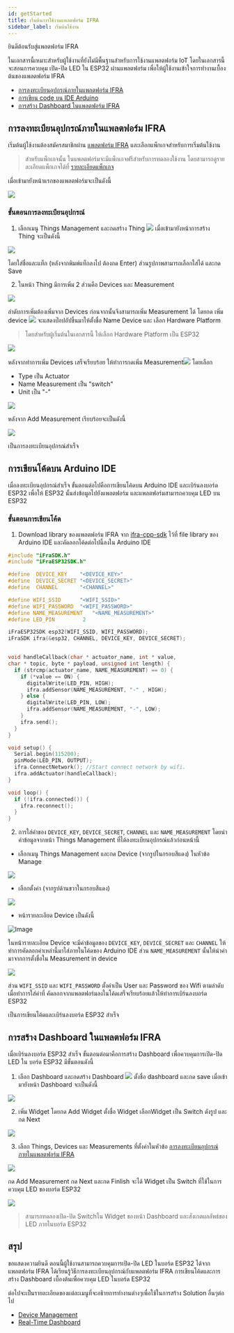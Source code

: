 ```yaml
---
id: getStarted
title: เริ่มต้นการใช้งานแพลตฟอร์ม IFRA 
sidebar_label: เริ่มต้นใช้งาน
---
```


ยินดีต้อนรับสู่แพลตฟอร์ม IFRA 


ในเอกสารนี้เหมาะสำหรับผู้ใช้งานที่ยังไม่มีพื้นฐานสำหรับการใช้งานแพลตฟอร์ม IoT โดยในเอกสารนี้จะสอนการควบคุม เปิด-ปิด LED ใน ESP32 ผ่านแพลตฟอร์ม เพื่อให้ผู้ใช้งานเข้าใจการทำงานเบื้องต้นของแพลตฟอร์ม IFRA 

* [การลงทะเบียนอุปกรณ์ภายในแพลตฟอร์ม IFRA](#การลงทะเบียนอุปกรณ์ภายในแพลตฟอร์ม-ifra)
* [การเขียน code บน IDE Arduino](#การเขียนโค้ดบน-arduino-ide)
* [การสร้าง Dashboard ในแพลตฟอร์ม IFRA](#การสร้าง-dashboard-ในแพลตฟอร์ม-ifra)


## การลงทะเบียนอุปกรณ์ภายในแพลตฟอร์ม IFRA   

เริ่มต้นผู้ใช้งานต้องสมัครสมาชิกผ่าน [แพลตฟอร์ม IFRA](ttps://ws.ifra.io/) และเลือกแพ็กเกจสำหรับการเริ่มต้นใช้งาน 
> สำหรับแพ็กเกจนั้น ในแพลตฟอร์มจะมีแพ็กเกจฟรีสำหรับการทดลองใช้งาน โดยสามารถดูรายละเอียดแพ็กเกจได้ที่    [รายละเอียดแพ็กเกจ](ttps://ws.ifra.io/)

เมื่อเข้ามายังหน้าแรกของแพลตฟอร์มจะเป็นดังนี้
<p class="frame">
<img src="/img/dashboard_home.png">
</p>


### ขั้นตอนการลงทะเบียนอุปกรณ์ 
1. เลือกเมนู Things Management และกดสร้าง Thing <img src="/img/thing.png" class="imp-in-p"> 
 เมื่อเข้ามายังหน้าการสร้าง Thing จะเป็นดังนี้ 
<p class="frame">
<img src="/img/thing_home.png">
</p>

โดยใส่ชื่อและแท็ก (หลังจากพิมพ์แท็กลงไป ต้องกด Enter) ส่วนรูปภาพสามารถเลือกใส่ได้ และกด Save

2. ในหน้า Thing มีการเพิ่ม 2 ส่วนคือ Devices และ Measurement 
<p class="frame">
<img src="/img/thing_home_add.png">
</p>

ลำดับการเพิ่มต้องเพิ่มจาก Devices ก่อนจากนั้นจึงสามารถเพิ่ม Measurement ได้ โดยกด เพิ่ม device <img src="/img/add_device.png" class="imp-in-p">  จะแสดงป๊อปอัปขึ้นมาให้ตั้งชื่อ Name Device และ เลือก Hardware Platform 
> โดยสำหรับผู้เริ่มต้นในเอกสารนี้ ให้เลือก Hardware Platform เป็น ESP32 

<p class="frame">
<img src="/img/add_device_popup.png">
</p>

หลังจากทำการเพิ่ม Devices เสร็จเรียบร้อย ให้ทำการกดเพิ่ม Measurement<img src="/img/add_Measurement.png" class="imp-in-p">
โดยเลือก 
* Type เป็น Actuator 
* Name Measurement เป็น "switch" 
* Unit เป็น "-" 

<p class="frame">
<img src="/img/add_Measurement_popup.png">
</p>


หลังจาก Add Measurement เรียบร้อยจะเป็นดังนี้

<p class="frame">
<img src="/img/thing_success.png">
</p>

เป็นการลงทะเบียนอุปกรณ์สำเร็จ

## การเขียนโค้ดบน Arduino IDE

เมื่อลงทะเบียนอุปกรณ์สำเร็จ ขั้นตอนต่อไปคือการเขียนโค้ดบน Arduino IDE และเบิร์นลงบอร์ด ESP32 เพื่อให้ ESP32 นั้นส่งข้อมูลไปยังแพลตฟอร์ม และแพลตฟอร์มสามารถควบคุม LED บน ESP32 

### ขั้นตอนการเขียนโค้ด
1. Download library ของแพลตฟอร์ม IFRA จาก [ifra-cpp-sdk](https://github.com/ifraiot/ifra-cpp-sdk) ไว้ที่ file library ของ Arduino IDE และคัดลอกโค้ดต่อไปนี้ลงใน Arduino IDE

```c++
#include "iFraSDK.h"
#include "iFraESP32SDK.h"

#define  DEVICE_KEY    "<DEVICE_KEY>"
#define  DEVICE_SECRET "<DEVICE_SECRET>"
#define  CHANNEL       "<CHANNEL>"

#define WIFI_SSID      "<WIFI_SSID>"
#define WIFI_PASSWORD  "<WIFI_PASSWORD>"
#define NAME_MEASUREMENT   "<NAME_MEASUREMENT>"
#define LED_PIN         2

iFraESP32SDK esp32(WIFI_SSID, WIFI_PASSWORD);
iFraSDK ifra(&esp32, CHANNEL, DEVICE_KEY, DEVICE_SECRET);


void handleCallback(char * actuator_name, int * value,
char * topic, byte * payload, unsigned int length) {
  if (strcmp(actuator_name, NAME_MEASUREMENT) == 0) {
    if (*value == ON) {
      digitalWrite(LED_PIN, HIGH);
      ifra.addSensor(NAME_MEASUREMENT, "-" , HIGH);
    } else {
      digitalWrite(LED_PIN, LOW);
      ifra.addSensor(NAME_MEASUREMENT, "-", LOW);
    }
    ifra.send();
  }
}

void setup() {
  Serial.begin(115200);
  pinMode(LED_PIN, OUTPUT);
  ifra.ConnectNetwork(); //Start connect network by wifi.
  ifra.addActuator(handleCallback);
}

void loop() {
  if (!ifra.connected()) {
    ifra.reconnect();
  }
}
```

2. การใส่ค่าของ `DEVICE_KEY`, `DEVICE_SECRET`, `CHANNEL` และ `NAME_MEASUREMENT` โดยนำค่าข้อมูลจากหน้า Things Management ที่ได้ลงทะเบียนอุปกรณ์แล้วก่อนหน้านี้ 

* เลือกเมนู Things Management และกด Device (จากรูปในกรอบสีแดง) ในหัวข้อ Manage

<p class="frame">
<img src="/img/setting_thing_device.png">
</p>

* เลือกตั้งค่า (จากรูปด้านขวาในกรอบสีแดง)

<p class="frame">
<img src="/img/add_device_success.png">
</p>

* หน้ารายละเอียด Device เป็นดังนี้

![Image](/img/detail_device.png)


ในหน้ารายละเอียด Device จะมีค่าข้อมูลของ `DEVICE_KEY`, `DEVICE_SECRET` และ `CHANNEL` ให้ทำการคัดลอกค่าเหล่านี้มาใส่ภายในโค้ดของ Arduino IDE ส่วน `NAME_MEASUREMENT` นั้นให้นำค่ามาจากการตั้งชื่อใน Measurement in device

<p class="frame">
<img src="/img/name_measu.png">
</p>

ส่วน `WIFI_SSID` และ `WIFI_PASSWORD` ตั้งค่าเป็น User และ Password ของ Wifi ตามลำดับ เมื่อทำการใส่ค่าที่ คัดลอกจากแพลตฟอร์มลงในโค้ดเสร็จเรียบร้อยแล้วให้ทำการเบิร์นลงบอร์ด ESP32

เป็นการเขียนโค้ดและเบิร์นลงบอร์ด ESP32 สำเร็จ


## การสร้าง Dashboard ในแพลตฟอร์ม IFRA 

เมื่อเบิร์นลงบอร์ด ESP32 สำเร็จ ขั้นตอนต่อมาคือการสร้าง Dashboard เพื่อควบคุมการเปิด-ปิด LED ใน บอร์ด ESP32 มีขั้นตอนดังนี้

1. เลือก Dashboard และกดสร้าง Dashboard <img src="/img/bnt_add_dashnoard.png" class="imp-in-p"> ตั้งชื่อ dashboard และกด save เมื่อเข้ามายังหน้า Dashboard จะเป็นดังนี้

<p class="frame">
<img src="/img/dashboard_home_success.png">
</p>

2. เพิ่ม Widget โดยกด Add Widget ตั้งชื่อ Widget เลือกWidget เป็น Switch ดังรูป และกด Next

<p class="frame">
<img src="/img/setting_add_dashboard.png">
</p>

3. เลือก Things, Devices และ Measurements ที่ตั้งค่าในหัวข้อ [การลงทะเบียนอุปกรณ์ภายในแพลตฟอร์ม IFRA](#การลงทะเบียนอุปกรณ์ภายในแพลตฟอร์ม-ifra)

<p class="frame">
<img src="/img/add_widget.png">
</p>

กด Add Measurement กด Next และกด Finlish จะได้ Widget เป็น Switch ที่ใช้ในการควบคุม LED ของบอร์ด ESP32

<p class="frame">
<img src="/img/dashboard_sw.png">
</p>

> สามารถทดลองเปิด-ปิด Switchใน Widget ของหน้า Dashboard และสังเกตผลลัพธ์ของ LED ภายในบอร์ด ESP32

## สรุป
ขอแสดงความยินดี ตอนนี้ผู้ใช้งานสามารถควบคุมการเปิด-ปิด LED ในบอร์ด ESP32 ได้จากแพลตฟอร์ม IFRA
ได้เรียนรู้วิธีการลงทะเบียนอุปกรณ์กับแพลตฟอร์ม IFRA การเขียนโค้ดและการสร้าง Dashboard เบื้องต้นเพื่อควบคุม LED ในบอร์ด ESP32 

ต่อไปจะเป็นรายละเอียดของแต่ละเมนูที่จะอธิายการทำงานต่างๆเพื่อใช้ในการสร้าง Solution อื่นๆต่อไป
* [Device Management](/docs/Device_management/thing)
* [Real-Time Dashboard](/docs/Dashboard/chart_widget)






